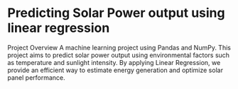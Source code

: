 # Predicting Solar Power output using linear regression
Project Overview
A machine learning project using Pandas and NumPy.
This project aims to predict solar power output using environmental factors such as temperature and sunlight intensity. By applying Linear Regression, we provide an efficient way to estimate energy generation and optimize solar panel performance.
